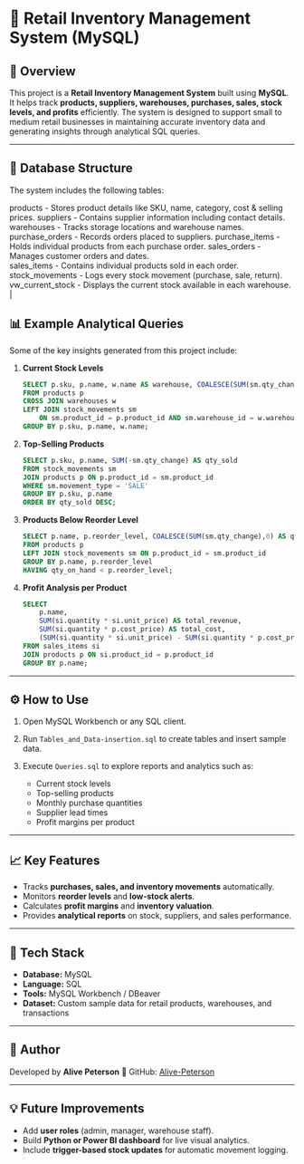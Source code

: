 # 🏪 Retail Inventory Management System (MySQL)

## 📘 Overview

This project is a **Retail Inventory Management System** built using **MySQL**.
It helps track **products, suppliers, warehouses, purchases, sales, stock levels, and profits** efficiently.
The system is designed to support small to medium retail businesses in maintaining accurate inventory data and generating insights through analytical SQL queries.

---

## 🧱 Database Structure

The system includes the following tables:

products - Stores product details like SKU, name, category, cost & selling prices. 
suppliers - Contains supplier information including contact details.                
warehouses - Tracks storage locations and warehouse names.                           
purchase_orders - Records orders placed to suppliers.
purchase_items - Holds individual products from each purchase order.
sales_orders - Manages customer orders and dates.                                      
sales_items - Contains individual products sold in each order.
stock_movements - Logs every stock movement (purchase, sale, return).      
vw_current_stock - Displays the current stock available in each warehouse.                 |


## 📊 Example Analytical Queries

Some of the key insights generated from this project include:

1. **Current Stock Levels**

   ```sql
   SELECT p.sku, p.name, w.name AS warehouse, COALESCE(SUM(sm.qty_change), 0) AS qty_on_hand
   FROM products p
   CROSS JOIN warehouses w
   LEFT JOIN stock_movements sm
       ON sm.product_id = p.product_id AND sm.warehouse_id = w.warehouse_id
   GROUP BY p.sku, p.name, w.name;
   ```

2. **Top-Selling Products**

   ```sql
   SELECT p.sku, p.name, SUM(-sm.qty_change) AS qty_sold
   FROM stock_movements sm
   JOIN products p ON p.product_id = sm.product_id
   WHERE sm.movement_type = 'SALE'
   GROUP BY p.sku, p.name
   ORDER BY qty_sold DESC;
   ```

3. **Products Below Reorder Level**

   ```sql
   SELECT p.name, p.reorder_level, COALESCE(SUM(sm.qty_change),0) AS qty_on_hand
   FROM products p
   LEFT JOIN stock_movements sm ON p.product_id = sm.product_id
   GROUP BY p.name, p.reorder_level
   HAVING qty_on_hand < p.reorder_level;
   ```

4. **Profit Analysis per Product**

   ```sql
   SELECT 
       p.name,
       SUM(si.quantity * si.unit_price) AS total_revenue,
       SUM(si.quantity * p.cost_price) AS total_cost,
       (SUM(si.quantity * si.unit_price) - SUM(si.quantity * p.cost_price)) AS total_profit
   FROM sales_items si
   JOIN products p ON si.product_id = p.product_id
   GROUP BY p.name;
   ```

---

## ⚙️ How to Use

1. Open MySQL Workbench or any SQL client.
2. Run `Tables_and_Data-insertion.sql` to create tables and insert sample data.
3. Execute `Queries.sql` to explore reports and analytics such as:

   * Current stock levels
   * Top-selling products
   * Monthly purchase quantities
   * Supplier lead times
   * Profit margins per product

---

## 📈 Key Features

* Tracks **purchases, sales, and inventory movements** automatically.
* Monitors **reorder levels** and **low-stock alerts**.
* Calculates **profit margins** and **inventory valuation**.
* Provides **analytical reports** on stock, suppliers, and sales performance.

---

## 🧩 Tech Stack

* **Database:** MySQL
* **Language:** SQL
* **Tools:** MySQL Workbench / DBeaver
* **Dataset:** Custom sample data for retail products, warehouses, and transactions

---

## 📄 Author

Developed by **Alive Peterson**
🔗 GitHub: [Alive-Peterson](https://github.com/Alive-Peterson)

---

## 💡 Future Improvements

* Add **user roles** (admin, manager, warehouse staff).
* Build **Python or Power BI dashboard** for live visual analytics.
* Include **trigger-based stock updates** for automatic movement logging.

